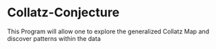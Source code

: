 # Collatz-Conjecture
This Program will allow one to explore the generalized Collatz Map and discover patterns within the data
